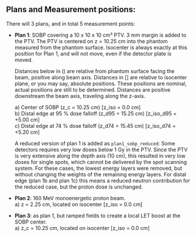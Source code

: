## Plans and Measurement positions:
There will 3 plans, and in total 5 measurement points:

- **Plan 1**: SOBP covering a 10 x 10 x 10 cm³ PTV. 3 mm margin is added to the PTV.
  The PTV is centered on z = 10.25 cm into the phantom measured from the phantom surface.
  Isocenter is always exactly at this position for Plan 1, and will not move, even if the detector plate is moved.

  Distances below in () are relative from phantom surface facing the beam, positive along beam axis.
  Distances in [] are relative to isocenter plane, or you may say, absolute positions.
  These positions are nominal, actual positions are still to be determined.
  Distances are positive downstream the beam axis, traveling along the z-axis.

    a) Center of SOBP (z_c = 10.25 cm) [z_iso = 0.0 cm]\
    b) Distal edge at 95 % dose falloff (z_d95 = 15.25 cm)  [z_iso_d95 = +5.00 cm] \
    c) Distal edge at 74 % dose falloff (z_d74 = 15.45 cm)  [z_iso_d74 = +5.20 cm]

  A reduced version of plan 1 is added as `plan1_sobp_reduced`: Some detectors requires very low doses below 1 Gy in the PTV. Since the PTV is very extensive along the depth axis (10 cm), this resulted in very low doses for single spots, which cannot be delivered by the spot scanning system. For these cases, the lowest energy layers were removed, but without changing the weights of the remaining energy layers. For distal edge (plan 1b and plan 1c) this means a reduced neutron contribution for the reduced case, but the proton dose is unchanged.


- **Plan 2**: 160 MeV monoenergetic proton beam.\
   a) z = 2.25 cm, located on isocenter [z_iso = 0.0 cm]

- **Plan 3**: as plan 1, but ramped fields to create a local LET boost at the SOBP center.\
   a) z_c = 10.25 cm, located on isocenter [z_iso = 0.0 cm]
